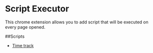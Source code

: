 # Script Executor #

This chrome extension allows you to add script that will be executed on every page opened.

##Scripts
- [Time track](blob/master/scripts/time-track-01.js)
